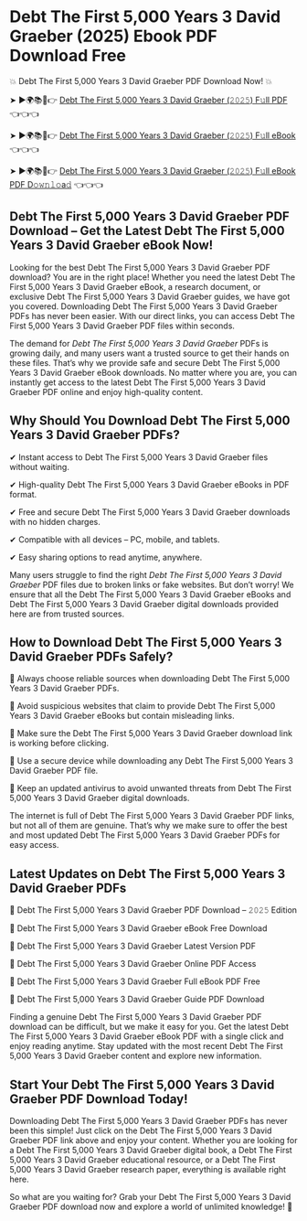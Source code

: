 # Debt The First 5,000 Years 3 David Graeber (2025) Ebook PDF Download Free

💥 Debt The First 5,000 Years 3 David Graeber PDF Download Now! 💥

➤ ►🌍📚📱👉 [Debt The First 5,000 Years 3 David Graeber (𝟸𝟶𝟸𝟻) F𝚞ll PDF](https://getpdf.xyz/debt-the-first-5000-years-3-david-graeber) 👈👈👈


➤ ►🌍📚📱👉 [Debt The First 5,000 Years 3 David Graeber (𝟸𝟶𝟸𝟻) F𝚞ll eBook](https://getpdf.xyz/debt-the-first-5000-years-3-david-graeber) 👈👈👈


➤ ►🌍📚📱👉 [Debt The First 5,000 Years 3 David Graeber (𝟸𝟶𝟸𝟻) F𝚞ll eBook PDF D𝚘𝚠𝚗𝚕𝚘a𝚍](https://getpdf.xyz/debt-the-first-5000-years-3-david-graeber) 👈👈👈


## Debt The First 5,000 Years 3 David Graeber PDF Download – Get the Latest Debt The First 5,000 Years 3 David Graeber eBook Now!

Looking for the best Debt The First 5,000 Years 3 David Graeber PDF download? You are in the right place! Whether you need the latest Debt The First 5,000 Years 3 David Graeber eBook, a research document, or exclusive Debt The First 5,000 Years 3 David Graeber guides, we have got you covered. Downloading Debt The First 5,000 Years 3 David Graeber PDFs has never been easier. With our direct links, you can access Debt The First 5,000 Years 3 David Graeber PDF files within seconds.

The demand for *Debt The First 5,000 Years 3 David Graeber* PDFs is growing daily, and many users want a trusted source to get their hands on these files. That’s why we provide safe and secure Debt The First 5,000 Years 3 David Graeber eBook downloads. No matter where you are, you can instantly get access to the latest Debt The First 5,000 Years 3 David Graeber PDF online and enjoy high-quality content.

## Why Should You Download Debt The First 5,000 Years 3 David Graeber PDFs?

✔ Instant access to Debt The First 5,000 Years 3 David Graeber files without waiting.

✔ High-quality Debt The First 5,000 Years 3 David Graeber eBooks in PDF format.

✔ Free and secure Debt The First 5,000 Years 3 David Graeber downloads with no hidden charges.

✔ Compatible with all devices – PC, mobile, and tablets.

✔ Easy sharing options to read anytime, anywhere.

Many users struggle to find the right *Debt The First 5,000 Years 3 David Graeber* PDF files due to broken links or fake websites. But don’t worry! We ensure that all the Debt The First 5,000 Years 3 David Graeber eBooks and Debt The First 5,000 Years 3 David Graeber digital downloads provided here are from trusted sources.

## How to Download Debt The First 5,000 Years 3 David Graeber PDFs Safely?

📌 Always choose reliable sources when downloading Debt The First 5,000 Years 3 David Graeber PDFs.

📌 Avoid suspicious websites that claim to provide Debt The First 5,000 Years 3 David Graeber eBooks but contain misleading links.

📌 Make sure the Debt The First 5,000 Years 3 David Graeber download link is working before clicking.

📌 Use a secure device while downloading any Debt The First 5,000 Years 3 David Graeber PDF file.

📌 Keep an updated antivirus to avoid unwanted threats from Debt The First 5,000 Years 3 David Graeber digital downloads.

The internet is full of Debt The First 5,000 Years 3 David Graeber PDF links, but not all of them are genuine. That’s why we make sure to offer the best and most updated Debt The First 5,000 Years 3 David Graeber PDFs for easy access.

## Latest Updates on Debt The First 5,000 Years 3 David Graeber PDFs

🔹 Debt The First 5,000 Years 3 David Graeber PDF Download – 𝟸𝟶𝟸𝟻 Edition

🔹 Debt The First 5,000 Years 3 David Graeber eBook Free Download

🔹 Debt The First 5,000 Years 3 David Graeber Latest Version PDF

🔹 Debt The First 5,000 Years 3 David Graeber Online PDF Access

🔹 Debt The First 5,000 Years 3 David Graeber Full eBook PDF Free

🔹 Debt The First 5,000 Years 3 David Graeber Guide PDF Download

Finding a genuine Debt The First 5,000 Years 3 David Graeber PDF download can be difficult, but we make it easy for you. Get the latest Debt The First 5,000 Years 3 David Graeber eBook PDF with a single click and enjoy reading anytime. Stay updated with the most recent Debt The First 5,000 Years 3 David Graeber content and explore new information.

## Start Your Debt The First 5,000 Years 3 David Graeber PDF Download Today!

Downloading Debt The First 5,000 Years 3 David Graeber PDFs has never been this simple! Just click on the Debt The First 5,000 Years 3 David Graeber PDF link above and enjoy your content. Whether you are looking for a Debt The First 5,000 Years 3 David Graeber digital book, a Debt The First 5,000 Years 3 David Graeber educational resource, or a Debt The First 5,000 Years 3 David Graeber research paper, everything is available right here.

So what are you waiting for? Grab your Debt The First 5,000 Years 3 David Graeber PDF download now and explore a world of unlimited knowledge! 🚀